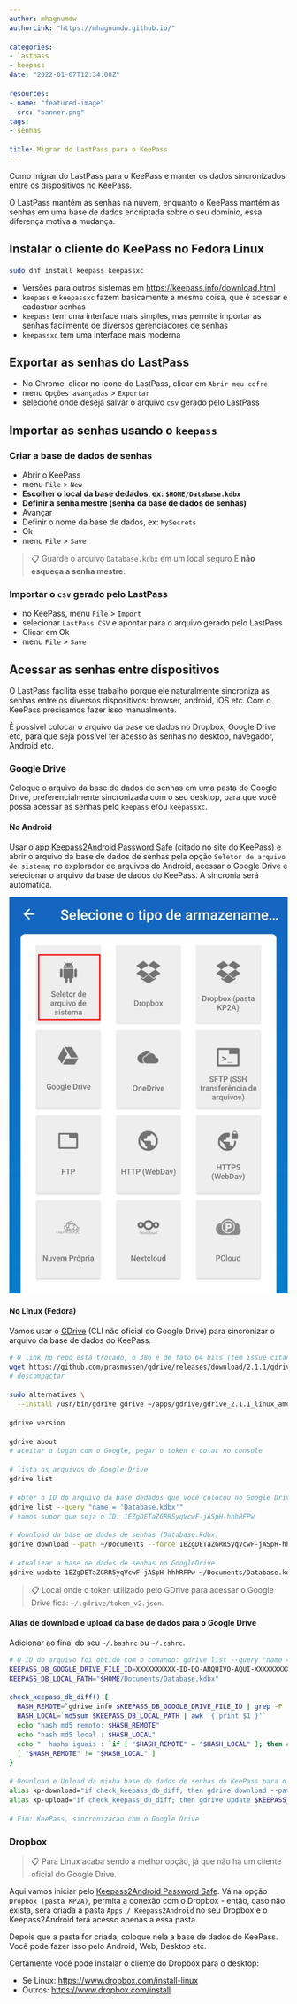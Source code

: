 ```yaml
---
author: mhagnumdw
authorLink: "https://mhagnumdw.github.io/"

categories:
- lastpass
- keepass
date: "2022-01-07T12:34:00Z"

resources:
- name: "featured-image"
  src: "banner.png"
tags:
- senhas

title: Migrar do LastPass para o KeePass
---
```


Como migrar do LastPass para o KeePass e manter os dados sincronizados entre os dispositivos no KeePass.

<!--more-->

O LastPass mantém as senhas na nuvem, enquanto o KeePass mantém as senhas em uma base de dados encriptada sobre o seu domínio, essa diferença motiva a mudança.

## Instalar o cliente do KeePass no Fedora Linux

```bash
sudo dnf install keepass keepassxc
```

- Versões para outros sistemas em <https://keepass.info/download.html>
- `keepass` e `keepassxc` fazem basicamente a mesma coisa, que é acessar e cadastrar senhas
- `keepass` tem uma interface mais simples, mas permite importar as senhas facilmente de diversos gerenciadores de senhas
- `keepassxc` tem uma interface mais moderna

## Exportar as senhas do LastPass

- No Chrome, clicar no ícone do LastPass, clicar em `Abrir meu cofre`
- menu `Opções avançadas` > `Exportar`
- selecione onde deseja salvar o arquivo `csv` gerado pelo LastPass

## Importar as senhas usando o `keepass`

### Criar a base de dados de senhas

- Abrir o KeePass
- menu `File` > `New`
- **Escolher o local da base dedados, ex: `$HOME/Database.kdbx`**
- **Definir a senha mestre (senha da base de dados de senhas)**
- Avançar
- Definir o nome da base de dados, ex: `MySecrets`
- Ok
- menu `File` > `Save`

> 📋 Guarde o arquivo `Database.kdbx` em um local seguro E **não esqueça a senha mestre**.

### Importar o `csv` gerado pelo LastPass

- no KeePass, menu `File` > `Import`
- selecionar `LastPass CSV` e apontar para o arquivo gerado pelo LastPass
- Clicar em Ok
- menu `File` > `Save`

## Acessar as senhas entre dispositivos

O LastPass facilita esse trabalho porque ele naturalmente sincroniza as senhas entre os diversos dispositivos: browser, android, iOS etc. Com o KeePass precisamos fazer isso manualmente.

É possível colocar o arquivo da base de dados no Dropbox, Google Drive etc, para que seja possível ter acesso às senhas no desktop, navegador, Android etc.

### Google Drive

Coloque o arquivo da base de dados de senhas em uma pasta do Google Drive, preferencialmente sincronizada com o seu desktop, para que você possa acessar as senhas pelo `keepass` e/ou `keepassxc`.

#### No Android

Usar o app [Keepass2Android Password Safe](https://play.google.com/store/apps/details?id=keepass2android.keepass2android) (citado no site do KeePass) e abrir o arquivo da base de dados de senhas pela opção `Seletor de arquivo de sistema`; no explorador de arquivos do Android, acessar o Google Drive e selecionar o arquivo da base de dados do KeePass. A sincronia será automática.

![Keepass2Android](keepass2android.jpg)

#### No Linux (Fedora)

Vamos usar o [GDrive](https://github.com/prasmussen/gdrive) (CLI não oficial do Google Drive) para sincronizar o arquivo da base de dados do KeePass.

```bash
# O link no repo está trocado, o 386 é de fato 64 bits (tem issue citando isso)
wget https://github.com/prasmussen/gdrive/releases/download/2.1.1/gdrive_2.1.1_linux_386.tar.gz
# descompactar

sudo alternatives \
  --install /usr/bin/gdrive gdrive ~/apps/gdrive/gdrive_2.1.1_linux_amd64/gdrive 200000

gdrive version

gdrive about
# aceitar o login com o Google, pegar o token e colar no console

# lista os arquivos do Google Drive
gdrive list

# obter o ID do arquivo da base dedados que você colocou no Google Drive
gdrive list --query "name = 'Database.kdbx'"
# vamos supor que seja o ID: 1EZgDETaZGRR5yqVcwF-jASpH-hhhRFPw

# download da base de dados de senhas (Database.kdbx)
gdrive download --path ~/Documents --force 1EZgDETaZGRR5yqVcwF-jASpH-hhhRFPw

# atualizar a base de dados de senhas no GoogleDrive
gdrive update 1EZgDETaZGRR5yqVcwF-jASpH-hhhRFPw ~/Documents/Database.kdbx
```

> 📋 Local onde o token utilizado pelo GDrive para acessar o Google Drive fica: `~/.gdrive/token_v2.json`.

#### Alias de download e upload da base de dados para o Google Drive

Adicionar ao final do seu `~/.bashrc` ou `~/.zshrc`.

```bash
# O ID do arquivo foi obtido com o comando: gdrive list --query "name = 'Database.kdbx'"
KEEPASS_DB_GOOGLE_DRIVE_FILE_ID=XXXXXXXXXX-ID-DO-ARQUIVO-AQUI-XXXXXXXXXX
KEEPASS_DB_LOCAL_PATH="$HOME/Documents/Database.kdbx"

check_keepass_db_diff() {
  HASH_REMOTE=`gdrive info $KEEPASS_DB_GOOGLE_DRIVE_FILE_ID | grep -P '^Md5sum: ' | awk -F ' ' '{ print $2 }'`
  HASH_LOCAL=`md5sum $KEEPASS_DB_LOCAL_PATH | awk '{ print $1 }'`
  echo "hash md5 remoto: $HASH_REMOTE"
  echo "hash md5 local : $HASH_LOCAL"
  echo "  hashs iguais : `if [ "$HASH_REMOTE" = "$HASH_LOCAL" ]; then echo 'iguais'; else echo 'diferentes'; fi`"
  [ "$HASH_REMOTE" != "$HASH_LOCAL" ]
}

# Download e Upload da minha base de dados de senhas do KeePass para o meu Google Drive
alias kp-download="if check_keepass_db_diff; then gdrive download --path ~/Documents --force $KEEPASS_DB_GOOGLE_DRIVE_FILE_ID; else echo 'Arquivos iguais, nao precisa de sincronizacao.'; fi"
alias kp-upload="if check_keepass_db_diff; then gdrive update $KEEPASS_DB_GOOGLE_DRIVE_FILE_ID $KEEPASS_DB_LOCAL_PATH; else echo 'Arquivos iguais, nao precisa de sincronizacao.'; fi"

# Fim: KeePass, sincronizacao com o Google Drive
```

### Dropbox

> 📋 Para Linux acaba sendo a melhor opção, já que não há um cliente oficial do Google Drive.

Aqui vamos iniciar pelo [Keepass2Android Password Safe](https://play.google.com/store/apps/details?id=keepass2android.keepass2android). Vá na opção `Dropbox (pasta KP2A)`, permita a conexão com o Dropbox - então, caso não exista, será criada a pasta `Apps / Keepass2Android` no seu Dropbox e o Keepass2Android terá acesso apenas a essa pasta.

Depois que a pasta for criada, coloque nela a base de dados do KeePass. Você pode fazer isso pelo Android, Web, Desktop etc.

Certamente você pode instalar o cliente do Dropbox para o desktop:

- Se Linux: <https://www.dropbox.com/install-linux>
- Outros: <https://www.dropbox.com/install>
